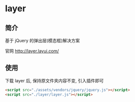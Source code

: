 # layer

## 简介

基于 jQuery 的弹出层(模态框)解决方案

官网 http://layer.layui.com/

## 使用

下载 layer 后, 保持原文件夹内容不变, 引入插件即可

```html
<script src="./assets/vendors/jquery/jquery.js"></script>
<script src="./layer/layer.js"></script>
```

